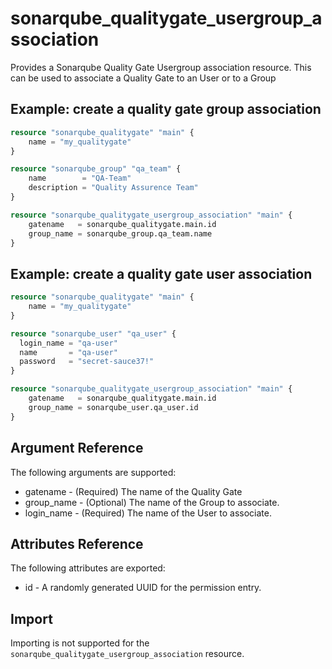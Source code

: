# sonarqube_qualitygate_usergroup_association
Provides a Sonarqube Quality Gate Usergroup association resource. This can be used to associate a Quality Gate to an User or to a Group

## Example: create a quality gate group association
```terraform
resource "sonarqube_qualitygate" "main" {
    name = "my_qualitygate"
}

resource "sonarqube_group" "qa_team" {
    name        = "QA-Team"
    description = "Quality Assurence Team"
}

resource "sonarqube_qualitygate_usergroup_association" "main" {
    gatename   = sonarqube_qualitygate.main.id
    group_name = sonarqube_group.qa_team.name
}
```

## Example: create a quality gate user association
```terraform
resource "sonarqube_qualitygate" "main" {
    name = "my_qualitygate"
}

resource "sonarqube_user" "qa_user" {
  login_name = "qa-user"
  name       = "qa-user"
  password   = "secret-sauce37!"
}

resource "sonarqube_qualitygate_usergroup_association" "main" {
    gatename   = sonarqube_qualitygate.main.id
    group_name = sonarqube_user.qa_user.id
}
```

## Argument Reference
The following arguments are supported:

- gatename - (Required) The name of the Quality Gate
- group_name - (Optional) The name of the Group to associate. 
- login_name - (Required) The name of the User to associate.

## Attributes Reference

The following attributes are exported:

- id - A randomly generated UUID for the permission entry.

## Import

Importing is not supported for the `sonarqube_qualitygate_usergroup_association` resource.
